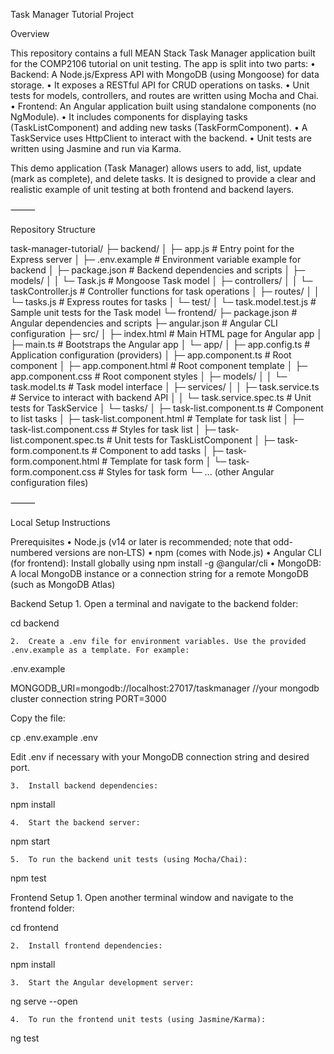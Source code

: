 Task Manager Tutorial Project

Overview

This repository contains a full MEAN Stack Task Manager application built for the COMP2106 tutorial on unit testing. The app is split into two parts:
	•	Backend: A Node.js/Express API with MongoDB (using Mongoose) for data storage.
	•	It exposes a RESTful API for CRUD operations on tasks.
	•	Unit tests for models, controllers, and routes are written using Mocha and Chai.
	•	Frontend: An Angular application built using standalone components (no NgModule).
	•	It includes components for displaying tasks (TaskListComponent) and adding new tasks (TaskFormComponent).
	•	A TaskService uses HttpClient to interact with the backend.
	•	Unit tests are written using Jasmine and run via Karma.

This demo application (Task Manager) allows users to add, list, update (mark as complete), and delete tasks. It is designed to provide a clear and realistic example of unit testing at both frontend and backend layers.

⸻

Repository Structure

task-manager-tutorial/
├─ backend/
│  ├─ app.js                    # Entry point for the Express server
│  ├─ .env.example              # Environment variable example for backend
│  ├─ package.json              # Backend dependencies and scripts
│  ├─ models/
│  │  └─ Task.js                # Mongoose Task model
│  ├─ controllers/
│  │  └─ taskController.js      # Controller functions for task operations
│  ├─ routes/
│  │  └─ tasks.js               # Express routes for tasks
│  └─ test/
│     └─ task.model.test.js     # Sample unit tests for the Task model
└─ frontend/
   ├─ package.json              # Angular dependencies and scripts
   ├─ angular.json              # Angular CLI configuration
   ├─ src/
   │  ├─ index.html             # Main HTML page for Angular app
   │  ├─ main.ts                # Bootstraps the Angular app
   │  └─ app/
   │     ├─ app.config.ts       # Application configuration (providers)
   │     ├─ app.component.ts    # Root component
   │     ├─ app.component.html  # Root component template
   │     ├─ app.component.css   # Root component styles
   │     ├─ models/
   │     │  └─ task.model.ts    # Task model interface
   │     ├─ services/
   │     │  ├─ task.service.ts  # Service to interact with backend API
   │     │  └─ task.service.spec.ts # Unit tests for TaskService
   │     └─ tasks/
   │        ├─ task-list.component.ts       # Component to list tasks
   │        ├─ task-list.component.html     # Template for task list
   │        ├─ task-list.component.css      # Styles for task list
   │        ├─ task-list.component.spec.ts  # Unit tests for TaskListComponent
   │        ├─ task-form.component.ts       # Component to add tasks
   │        ├─ task-form.component.html     # Template for task form
   │        └─ task-form.component.css      # Styles for task form
   └─ ... (other Angular configuration files)



⸻

Local Setup Instructions

Prerequisites
	•	Node.js (v14 or later is recommended; note that odd-numbered versions are non‑LTS)
	•	npm (comes with Node.js)
	•	Angular CLI (for frontend): Install globally using npm install -g @angular/cli
	•	MongoDB: A local MongoDB instance or a connection string for a remote MongoDB (such as MongoDB Atlas)

Backend Setup
	1.	Open a terminal and navigate to the backend folder:

cd backend


	2.	Create a .env file for environment variables. Use the provided .env.example as a template. For example:
.env.example

MONGODB_URI=mongodb://localhost:27017/taskmanager //your mongodb cluster connection string
PORT=3000

Copy the file:

cp .env.example .env

Edit .env if necessary with your MongoDB connection string and desired port.

	3.	Install backend dependencies:

npm install


	4.	Start the backend server:

npm start


	5.	To run the backend unit tests (using Mocha/Chai):

npm test



Frontend Setup
	1.	Open another terminal window and navigate to the frontend folder:

cd frontend


	2.	Install frontend dependencies:

npm install


	3.	Start the Angular development server:

ng serve --open 

	4.	To run the frontend unit tests (using Jasmine/Karma):

ng test

